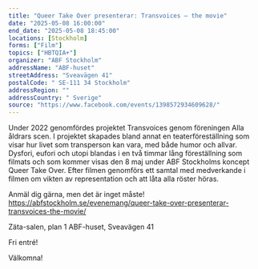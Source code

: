```yaml
---
title: "Queer Take Over presenterar: Transvoices – the movie"
date: "2025-05-08 16:00:00"
end_date: "2025-05-08 18:45:00"
locations: [Stockholm]
forms: ["Film"]
topics: ["HBTQIA+"]
organizer: "ABF Stockholm"
addressName: "ABF-huset"
streetAddress: "Sveavägen 41"
postalCode: " SE-111 34 Stockholm"
addressRegion: ""
addressCountry: " Sverige"
source: "https://www.facebook.com/events/1398572934609628/"
---
```

Under 2022 genomfördes projektet Transvoices genom föreningen Alla åldrars scen. I projektet skapades bland annat en teaterföreställning som visar hur livet som transperson kan vara, med både humor och allvar. Dysfori, eufori och utopi blandas i en två timmar lång föreställning som filmats och som kommer visas den 8 maj under ABF Stockholms koncept Queer Take Over. Efter filmen genomförs ett samtal med medverkande i filmen om vikten av representation och att låta alla röster höras.

Anmäl dig gärna, men det är inget måste!
https://abfstockholm.se/evenemang/queer-take-over-presenterar-transvoices-the-movie/

Zäta-salen, plan 1
ABF-huset, Sveavägen 41

Fri entré!

Välkomna!